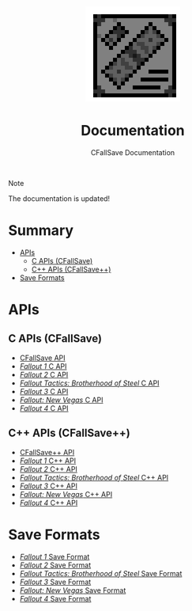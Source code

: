 <div align="center">

![Docs Logo 192x192](./assets/docs/docs_logo_192x192.gif)

# Documentation

CFallSave Documentation

</div>



<br />

> [!NOTE]
> The documentation is updated!

<!--
> [!WARNING]
> The documentation is incomplete!
-->

<!--
> [!CAUTION]
> The documentation is outdated!
-->



# Summary

* [APIs](#apis)
  * [C APIs (CFallSave)](#c-apis-cfallsave)
  * [C++ APIs (CFallSave++)](#c-apis-cfallsave-1)
* [Save Formats](#save-formats)



# APIs

## C APIs (CFallSave)

* [CFallSave API](./docs/cfallsave.md)
* [*Fallout 1* C API](./docs/api_fo1.md)
* [*Fallout 2* C API](./docs/api_fo2.md)
* [*Fallout Tactics: Brotherhood of Steel* C API](./docs/api_fotbos.md)
* [*Fallout 3* C API](./docs/api_fo3.md)
* [*Fallout: New Vegas* C API](./docs/api_fonv.md)
* [*Fallout 4* C API](./docs/api_fo4.md)



## C++ APIs (CFallSave++)

* [CFallSave++ API](./docs/cfallsave++.md)
* [*Fallout 1* C++ API](./docs/api_cplusplus_fo1.md)
* [*Fallout 2* C++ API](./docs/api_cplusplus_fo2.md)
* [*Fallout Tactics: Brotherhood of Steel* C++ API](./docs/api_cplusplus_fotbos.md)
* [*Fallout 3* C++ API](./docs/api_cplusplus_fo3.md)
* [*Fallout: New Vegas* C++ API](./docs/api_cplusplus_fonv.md)
* [*Fallout 4* C++ API](./docs/api_cplusplus_fo4.md)



# Save Formats

* [*Fallout 1* Save Format](./docs/save_format_fo1.md)
* [*Fallout 2* Save Format](./docs/save_format_fo2.md)
* [*Fallout Tactics: Brotherhood of Steel* Save Format](./docs/save_format_fotbos.md)
* [*Fallout 3* Save Format](./docs/save_format_fo3.md)
* [*Fallout: New Vegas* Save Format](./docs/save_format_fonv.md)
* [*Fallout 4* Save Format](./docs/save_format_fo4.md)
